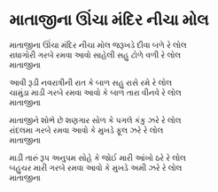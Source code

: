 # માતાજીના ઊંચા મંદિર નીચા મોલ

માતાજીના ઊંચા મંદિર નીચા મોલ જરૂખડે દીવા બળે રે લોલ  
રાધાગોરી ગરબે રમવા આવો સાહેલી સહુ ટોળે વળી રે લોલ  
માતાજીના  

આવી રૂડી નવરાત્રીની રાત કે બાળ સહુ રાસે રમે રે લોલ  
ચામુંડા માડી ગરબે રમવા આવો કે બાળ તારા વીનવે રે લોલ  
માતાજીના  

માતાજીને શોભે છે શણગાર સોળ કે પગલે કંકુ ઝરે રે લોલ  
રાંદલમા ગરબે રમવા આવો કે મુખડે ફૂલ ઝરે રે લોલ  
માતાજીના  

માડી તારું રૂપ અનુપમ સોહે કે જોઈ મારી આંખો ઠરે રે લોલ  
બહુચર મારી ગરબે રમવા આવો કે મુખડે અમી ઝરે રે લોલ  
માતાજીના  
